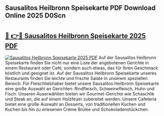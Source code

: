 ## Sausalitos Heilbronn Speisekarte PDF Download Online 2025 D0Scn

# <h2><a href="http://gc7b3o.nevu.top/?p=Sausalitos+Heilbronn+Speisekarte">🔗 👉🔴 Sausalitos Heilbronn Speisekarte 2025 PDF</a></h2>

[![Sausalitos Heilbronn Speisekarte 2025 PDF](https://i.imgur.com/dBaPXMq.png)](http://gc7b3o.nevu.top/?p=Sausalitos+Heilbronn+Speisekarte)
Auf der Sausalitos Heilbronn Speisekarte finden Sie nicht nur eine Liste der angebotenen Gerichte in einem Restaurant oder Café, sondern auch etwas, das für Ihren Geschmack köstlich und geeignet ist. Auf der Sausalitos Heilbronn Speisekarte unseres Restaurants finden Sie leichte und frische Salate in unserem speziellen Bereich. Für Fleischliebhaber bietet unsere Sausalitos Heilbronn Speisekarte eine große Auswahl an Gerichten: Rindfleisch, Schweinefleisch, Huhn und Fisch. Unseren Auserwählten bieten wir Gourmet-Gerichte wie Schaschlik und Steak an, die auf einem Holzfeuer zubereitet werden. Unsere Cafeteria bietet eine große Auswahl an Desserts, von traditionellen Kuchen und Kuchen bis hin zu erlesenen Crème Brûlée und Schokoladenstückchen.

